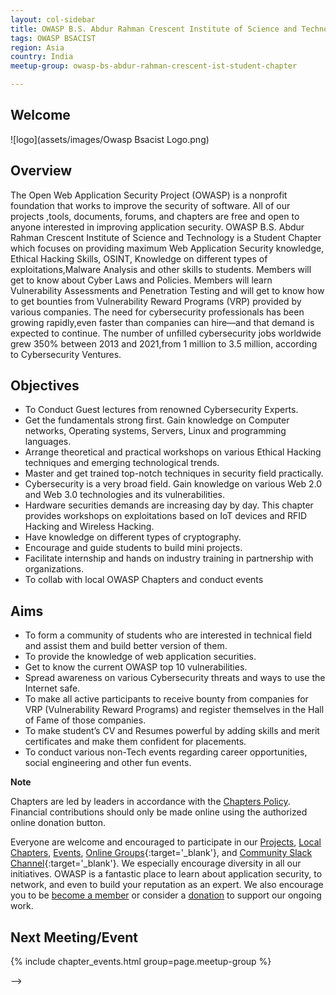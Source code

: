 ```yaml
---
layout: col-sidebar
title: OWASP B.S. Abdur Rahman Crescent Institute of Science and Technology - Student Chapter
tags: OWASP BSACIST
region: Asia
country: India
meetup-group: owasp-bs-abdur-rahman-crescent-ist-student-chapter

---
```




## Welcome

![logo](assets/images/Owasp Bsacist Logo.png)

## Overview
The Open Web Application Security Project (OWASP) is a nonprofit foundation that works to improve the security of software. All of our projects ,tools, documents, forums, and chapters are free and open to anyone interested in improving application security.
OWASP B.S. Abdur Rahman Crescent Institute of Science and Technology is a Student Chapter which focuses on providing maximum Web Application Security 
knowledge, Ethical Hacking Skills, OSINT, Knowledge on different types of exploitations,Malware Analysis and other skills to students. Members will get to know about Cyber Laws and Policies. Members will learn Vulnerability Assessments and Penetration Testing and will get to know how to get bounties from Vulnerability Reward Programs (VRP) provided by various companies. The need for cybersecurity professionals has been growing rapidly,even faster than companies can hire—and that demand is expected to continue. The number of unfilled cybersecurity jobs worldwide grew 350% between 2013 and 2021,from 1 million to 3.5 million, according to Cybersecurity Ventures.

## Objectives
* To Conduct Guest lectures from renowned Cybersecurity Experts.
* Get the fundamentals strong first. Gain knowledge on Computer networks, 
  Operating systems, Servers, Linux and programming languages.
* Arrange theoretical and practical workshops on various Ethical Hacking techniques 
  and emerging technological trends.
* Master and get trained top-notch techniques in security field practically.
* Cybersecurity is a very broad field. Gain knowledge on various Web 2.0 and Web 3.0 
  technologies and its vulnerabilities. 
* Hardware securities demands are increasing day by day. This chapter provides 
  workshops on exploitations based on IoT devices and RFID Hacking and Wireless 
  Hacking.
* Have knowledge on different types of cryptography.
* Encourage and guide students to build mini projects.
* Facilitate internship and hands on industry training in partnership with 
  organizations.
* To collab with local OWASP Chapters and conduct events

## Aims
* To form a community of students who are interested in technical field and assist 
  them and build better version of them.
* To provide the knowledge of web application securities.
* Get to know the current OWASP top 10 vulnerabilities.
* Spread awareness on various Cybersecurity threats and ways to use the Internet 
  safe.
* To make all active participants to receive bounty from companies for VRP
  (Vulnerability Reward Programs) and register themselves in the Hall of Fame of 
  those companies.
* To make student’s CV and Resumes powerful by adding skills and merit certificates 
  and make them confident for placements.
* To conduct various non-Tech events regarding career opportunities, social 
  engineering and other fun events.


**Note**  

Chapters are led by leaders in accordance with the [Chapters Policy](/www-policy/operational/chapters). Financial contributions should only be made online using the authorized online donation button. 

Everyone are welcome and encouraged to participate in our [Projects](/projects/), [Local Chapters](/chapters/), [Events](/events/), [Online Groups](https://groups.google.com/a/owasp.com/){:target='_blank'}, and [Community Slack Channel](https://owasp.slack.com/){:target='_blank'}. We especially encourage diversity in all our initiatives. OWASP is a fantastic place to learn about application security, to network, and even to build your reputation as an expert. We also encourage you to be [become a member](/membership/) or consider a [donation](/donate/) to support our ongoing work.

Next Meeting/Event 
---------------------
{% include chapter_events.html group=page.meetup-group %}




-->
